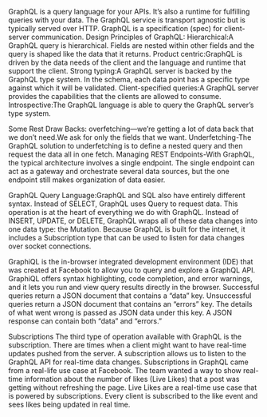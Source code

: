 GraphQL is a query language for your APIs. It’s also a runtime for fulfilling queries with your data. The GraphQL service is transport agnostic but is typically served over HTTP.
GraphQL is a specification (spec) for client-server communication.
Design Principles of GraphQL:
Hierarchical:A GraphQL query is hierarchical. Fields are nested within other fields and the query is shaped like the data that it returns.
Product centric:GraphQL is driven by the data needs of the client and the language and runtime that support the client.
Strong typing:A GraphQL server is backed by the GraphQL type system. In the schema, each data point has a specific type against which it will be validated.
Client-specified queries:A GraphQL server provides the capabilities that the clients are allowed to consume.
Introspective:The GraphQL language is able to query the GraphQL server’s type system.

Some Rest Draw Backs:
overfetching—we’re getting a lot of data back that we don’t need.We ask for only the fields that we want.
Underfetching-The GraphQL solution to underfetching is to define a nested query and then request the data all in one fetch.
Managing REST Endpoints-With GraphQL, the typical architecture involves a single endpoint. The single endpoint can act as a gateway and orchestrate several data sources, but the one endpoint still makes organization of data easier.

GraphQL Query Language:GraphQL and SQL also have entirely different syntax. Instead of SELECT, GraphQL uses Query to request data. This operation is at the heart of everything we do with GraphQL. Instead of INSERT, UPDATE, or DELETE, GraphQL wraps all of these data changes into one data type: the Mutation. Because GraphQL is built for the internet, it includes a Subscription type that can be used to listen for data changes over socket connections.

GraphiQL is the in-browser integrated development environment (IDE) that was created at Facebook to allow you to query and explore a GraphQL API. GraphiQL offers syntax highlighting, code completion, and error warnings, and it lets you run and view query results directly in the browser. 
Successful queries return a JSON document that contains a “data” key. Unsuccessful queries return a JSON document that contains an “errors” key. The details of what went wrong is passed as JSON data under this key. A JSON response can contain both “data” and “errors.”

Subscriptions
The third type of operation available with GraphQL is the subscription. There are times when a client might want to have real-time updates pushed from the server. A subscription allows us to listen to the GraphQL API for real-time data changes.
Subscriptions in GraphQL came from a real-life use case at Facebook. The team wanted a way to show real-time information about the number of likes (Live Likes) that a post was getting without refreshing the page. Live Likes are a real-time use case that is powered by subscriptions. Every client is subscribed to the like event and sees likes being updated in real time.
